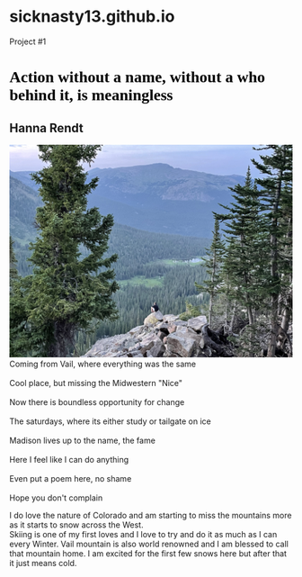 # sicknasty13.github.io
Project #1
<!DOCTYPE html>
<html lang="en">
 <head> 
  <link>
<title> LabProject #1 </title>
 </head>
<body>

 <p1>
    <h1 style="color:black;font-family:Papyrus"> Action without a name, without a who behind it, is meaningless </h1>
    <h2> Hanna Rendt </h2>
    </p2>
<p2> <img src="nature.jpg" alt="Picture of the Mountains of Vail, Colorado.">
</p2>
<p3>  <br> Coming from Vail, where everything was the same </br>           
<br> Cool place, but missing the Midwestern "Nice"                                      </br>
<br> Now there is boundless opportunity for change   </br>
<br> The saturdays, where its either study or tailgate on ice          </br>
 <br> Madison lives up to the name, the fame                </br>
 <br> Here I feel like I can do anything  			                                        </br>
 <br> Even put a poem here, no shame			     	                                        </br>
 <br> Hope you don't complain                                                           </br>
 </p3>

<!---  What do u want this site to be about alec. --->
<p> I do love the nature of Colorado and am starting to miss the mountains more as it starts to snow across the West.
<br> Skiing is one of my first loves and I love to try and do it as much as I can every Winter. Vail mountain is also world renowned and I am blessed to call that mountain home. I am excited for the first few snows here but after that it just means cold. </br>
</p>

 
  
  
  
  
  </body>




</html>
